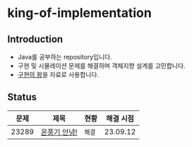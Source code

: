 # king-of-implementation

## Introduction

- Java를 공부하는 repository입니다.
- 구현 및 시뮬레이션 문제를 해결하며 객체지향 설계를 고민합니다.
- [구현의 왕](https://www.acmicpc.net/workbook/view/1999)을 자료로 사용합니다.

## Status

| 문제           | 제목          | 현황 | 해결 시점 |
|---------------|-------------|------|-------|
| 23289 | [온풍기 안녕!](https://www.acmicpc.net/problem/23289) | `해결` | 23.09.12 |